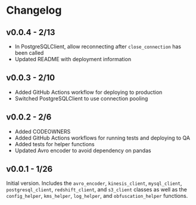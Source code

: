 # Changelog

## v0.0.4 - 2/13
- In PostgreSQLClient, allow reconnecting after `close_connection` has been called
- Updated README with deployment information

## v0.0.3 - 2/10

- Added GitHub Actions workflow for deploying to production
- Switched PostgreSQLClient to use connection pooling

## v0.0.2 - 2/6

- Added CODEOWNERS
- Added GitHub Actions workflows for running tests and deploying to QA
- Added tests for helper functions
- Updated Avro encoder to avoid dependency on pandas

## v0.0.1 - 1/26

Initial version. Includes the `avro_encoder`, `kinesis_client`, `mysql_client`, `postgresql_client`, `redshift_client`, and `s3_client` classes as well as the `config_helper`, `kms_helper`, `log_helper`, and `obfuscation_helper` functions.
